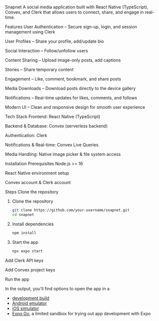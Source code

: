 
Snapnet
A social media application built with React Native (TypeScript), Convex, and Clerk that allows users to connect, share, and engage in real-time.

Features
User Authentication – Secure sign-up, login, and session management using Clerk

User Profiles – Share your profile, add/update bio

Social Interaction – Follow/unfollow users

Content Sharing – Upload image-only posts, add captions

Stories – Share temporary content

Engagement – Like, comment, bookmark, and share posts

Media Downloads – Download posts directly to the device gallery

Notifications – Real-time updates for likes, comments, and follows

Modern UI – Clean and responsive design for smooth user experience

Tech Stack
Frontend: React Native (TypeScript)

Backend & Database: Convex (serverless backend)

Authentication: Clerk

Notifications & Real-time: Convex Live Queries

Media Handling: Native image picker & file system access

Installation
Prerequisites
Node.js >= 16

React Native environment setup

Convex account & Clerk account

Steps
Clone the repository

1. Clone the repository

   ```bash
   git clone https://github.com/your-username/snapnet.git
   cd snapnet
   ```

2. Install dependencies

   ```bash
   npm install
   ```

3. Start the app

   ```bash
   npx expo start
   ```

Add Clerk API keys

Add Convex project keys

Run the app

In the output, you'll find options to open the app in a

- [development build](https://docs.expo.dev/develop/development-builds/introduction/)
- [Android emulator](https://docs.expo.dev/workflow/android-studio-emulator/)
- [iOS simulator](https://docs.expo.dev/workflow/ios-simulator/)
- [Expo Go](https://expo.dev/go), a limited sandbox for trying out app development with Expo